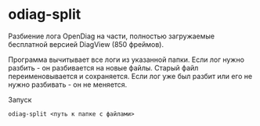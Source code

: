 # odiag-split

Разбиение лога OpenDiag на части, полностью загружаемые бесплатной версией DiagView (850 фреймов).

Программа вычитывает все логи из указанной папки. Если лог нужно разбить - он разбивается на новые файлы. Старый файл переименовывается и сохраняется. Если лог уже был разбит или его не нужно разбивать - он не меняется.

Запуск

```
odiag-split <путь к папке с файлами>
```
